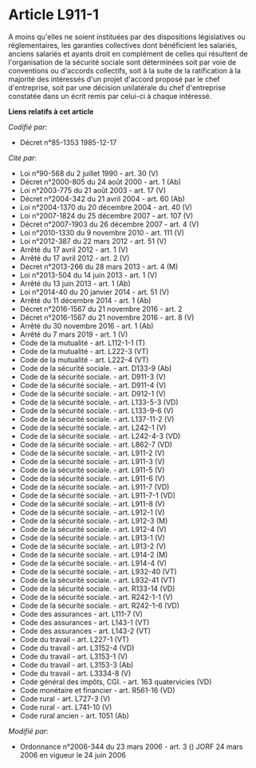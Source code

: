 # Article L911-1

A moins qu'elles ne soient instituées par des dispositions législatives ou réglementaires, les garanties collectives dont
bénéficient les salariés, anciens salariés et ayants droit en complément de celles qui résultent de l'organisation de la
sécurité sociale sont déterminées soit par voie de conventions ou d'accords collectifs, soit à la suite de la ratification à
la majorité des intéressés d'un projet d'accord proposé par le chef d'entreprise, soit par une décision unilatérale du chef
d'entreprise constatée dans un écrit remis par celui-ci à chaque intéressé.

**Liens relatifs à cet article**

_Codifié par_:

  - Décret n°85-1353 1985-12-17

_Cité par_:

  - Loi n°90-568 du 2 juillet 1990 - art. 30 (V)
  - Décret n°2000-805 du 24 août 2000 - art. 1 (Ab)
  - Loi n°2003-775 du 21 août 2003 - art. 17 (V)
  - Décret n°2004-342 du 21 avril 2004 - art. 60 (Ab)
  - Loi n°2004-1370 du 20 décembre 2004 - art. 40 (V)
  - Loi n°2007-1824 du 25 décembre 2007 - art. 107 (V)
  - Décret n°2007-1903 du 26 décembre 2007 - art. 4 (V)
  - Loi n°2010-1330 du 9 novembre 2010 - art. 111 (V)
  - Loi n°2012-387 du 22 mars 2012 - art. 51 (V)
  - Arrêté du 17 avril 2012 - art. 1 (V)
  - Arrêté du 17 avril 2012 - art. 2 (V)
  - Décret n°2013-266 du 28 mars 2013 - art. 4 (M)
  - Loi n°2013-504 du 14 juin 2013 - art. 1 (V)
  - Arrêté du 13 juin 2013 - art. 1 (Ab)
  - Loi n°2014-40 du 20 janvier 2014 - art. 51 (V)
  - Arrêté du 11 décembre 2014 - art. 1 (Ab)
  - Décret n°2016-1567 du 21 novembre 2016 - art. 2
  - Décret n°2016-1567 du 21 novembre 2016 - art. 8 (V)
  - Arrêté du 30 novembre 2016 - art. 1 (Ab)
  - Arrêté du 7 mars 2019 - art. 1 (V)
  - Code de la mutualité - art. L112-1-1 (T)
  - Code de la mutualité - art. L222-3 (VT)
  - Code de la mutualité - art. L222-4 (VT)
  - Code de la sécurité sociale. - art. D133-9 (Ab)
  - Code de la sécurité sociale. - art. D911-3 (V)
  - Code de la sécurité sociale. - art. D911-4 (V)
  - Code de la sécurité sociale. - art. D912-1 (V)
  - Code de la sécurité sociale. - art. L133-5-3 (VD)
  - Code de la sécurité sociale. - art. L133-9-6 (V)
  - Code de la sécurité sociale. - art. L137-11-2 (V)
  - Code de la sécurité sociale. - art. L242-1 (V)
  - Code de la sécurité sociale. - art. L242-4-3 (VD)
  - Code de la sécurité sociale. - art. L862-7 (VD)
  - Code de la sécurité sociale. - art. L911-2 (V)
  - Code de la sécurité sociale. - art. L911-3 (V)
  - Code de la sécurité sociale. - art. L911-5 (V)
  - Code de la sécurité sociale. - art. L911-6 (V)
  - Code de la sécurité sociale. - art. L911-7 (VD)
  - Code de la sécurité sociale. - art. L911-7-1 (VD)
  - Code de la sécurité sociale. - art. L911-8 (V)
  - Code de la sécurité sociale. - art. L912-1 (V)
  - Code de la sécurité sociale. - art. L912-3 (M)
  - Code de la sécurité sociale. - art. L912-4 (V)
  - Code de la sécurité sociale. - art. L913-1 (V)
  - Code de la sécurité sociale. - art. L913-2 (V)
  - Code de la sécurité sociale. - art. L914-2 (M)
  - Code de la sécurité sociale. - art. L914-4 (V)
  - Code de la sécurité sociale. - art. L932-40 (VT)
  - Code de la sécurité sociale. - art. L932-41 (VT)
  - Code de la sécurité sociale. - art. R133-14 (VD)
  - Code de la sécurité sociale. - art. R242-1-1 (V)
  - Code de la sécurité sociale. - art. R242-1-6 (VD)
  - Code des assurances - art. L111-7 (V)
  - Code des assurances - art. L143-1 (VT)
  - Code des assurances - art. L143-2 (VT)
  - Code du travail - art. L227-1 (VT)
  - Code du travail - art. L3152-4 (VD)
  - Code du travail - art. L3153-1 (V)
  - Code du travail - art. L3153-3 (Ab)
  - Code du travail - art. L3334-8 (V)
  - Code général des impôts, CGI. - art. 163 quatervicies (VD)
  - Code monétaire et financier - art. R561-16 (VD)
  - Code rural - art. L727-3 (V)
  - Code rural - art. L741-10 (V)
  - Code rural ancien - art. 1051 (Ab)

_Modifié par_:

  - Ordonnance n°2006-344 du 23 mars 2006 - art. 3 () JORF 24 mars 2006 en vigueur le 24 juin 2006

